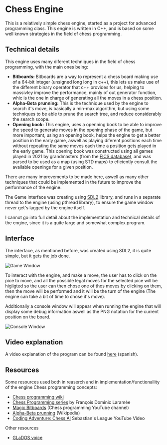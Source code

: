 # Chess Engine

This is a relatively simple chess engine, started as a project for advanced programming class. This engine is written in C++, and is based on some well known strategies in the field of chess programming.

## Technical details

This engine uses many diferent techniques in the field of chess programming, with the main ones being:

- **Bitboards:** Bitboards are a way to represent a chess board making use of a 64-bit integer (unsigned long long in c++), this lets us make use of the different binary operator that c++ provides for us, helping to massivley improve the performance, mainly of out generator function, whic is the one in charge of generating all the moves in a chess position.
- **Alpha-Beta prunning:** This is the technique used by the engine to search it's move, is basically a min-max algorithm, but using some techniques to be able to prune the search tree, and reduce considerably the search scope.
- **Opening book:** This engine, uses a openning book to be able to improve the speed to generate moves in the opening phase of the game, but more important, using an opening book, helps the engine to get a better position in the early game, aswell as playing diferent positions each time without repeating the same moves each time a position gets played in the early game. This opening book was constructed using all games played in 2021 by grandmasters (from the [FICS database](https://www.ficsgames.org)), and was parsed to be used as a map (using STD maps) to eficiently consult the available openings for a given position.

There are many improvements to be made here, aswell as many other techniques that could be implemented in the future to improve the performance of the engine.

The Game interface was creating using [SDL2](https://www.libsdl.org) library, and runs in a separate thread to the engine (using pthread library), to ensure the game window never get's lagged by the engine itself.

I cannot go into full detail about the implementation and technical details of the engine, since it is a quite large and somewhat complex program.

## Interface
The interface, as mentioned before, was created using SDL2, it is quite simple, but it gets the job done.

![Game Window](https://imgur.com/rHuYJ4r.gif)

To interact with the engine, and make a move, the user has to click on the pice to move, and all the possible legal moves for the selected pice will be higligted so the user can then chose one of thos moves by clicking on them, then the move will be performed and it will be the turn of the engine (The engine can take a bit of time to chose it's move).

Additionally a console window will appear when running the engine that will display some debug information aswell as the PNG notation for the current position on the board.

![Console Window](https://imgur.com/bfXaHrO.png)

## Video explanation
A video explanation of the program can be found [here](https://drive.google.com/drive/folders/1caMOIoEGCPTkCyyVKUTwnXIrq4R7WAZn?usp=sharing) (spanish).

## Resources
Some resources used both in reaserch and in implementation/functionallity of the engine
Chess programming concepts:
- [Chess programming wiki](https://www.chessprogramming.org/Main_Page)
- [Chess Programming series](http://archive.gamedev.net/archive/reference/articles/article1014.html) by François Dominic Laramée
- [Magic Bitboards](https://www.youtube.com/watch?v=4ohJQ9pCkHI&t=334s) (Chess programming YouTube channel)
- [Alpha-Beta prunning](https://en.wikipedia.org/wiki/Alpha–beta_pruning) (Wikipedia)
- [Coding Adventure: Chess AI](https://www.youtube.com/watch?v=U4ogK0MIzqk&t=1s) Sebastian's League YouTube Video

Other resources
- [GLaDOS voice](https://glados.c-net.org)
